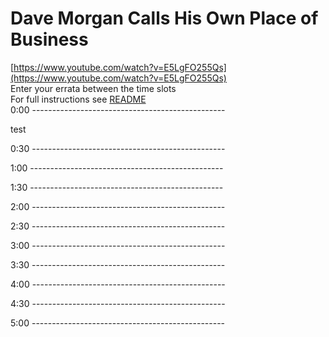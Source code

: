 # Dave Morgan Calls His Own Place of Business

[https://www.youtube.com/watch?v=E5LgFO255Qs](https://www.youtube.com/watch?v=E5LgFO255Qs)  
Enter your errata between the time slots  
For full instructions see [README](../../..#readme)  
0:00 ------------------------------------------------  


test

0:30 ------------------------------------------------  




1:00 ------------------------------------------------  




1:30 ------------------------------------------------  




2:00 ------------------------------------------------  




2:30 ------------------------------------------------  




3:00 ------------------------------------------------  




3:30 ------------------------------------------------  




4:00 ------------------------------------------------  




4:30 ------------------------------------------------  




5:00 ------------------------------------------------  




